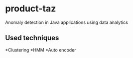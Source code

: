 # product-taz
Anomaly detection in Java applications using data analytics

## Used techniques
*Clustering
*HMM
*Auto encoder
